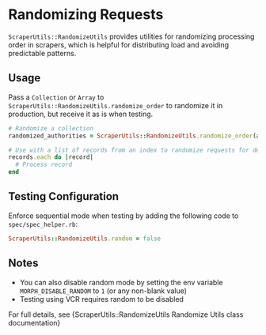 Randomizing Requests
====================

`ScraperUtils::RandomizeUtils` provides utilities for randomizing processing order in scrapers,
which is helpful for distributing load and avoiding predictable patterns.

Usage
-----

Pass a `Collection` or `Array` to `ScraperUtils::RandomizeUtils.randomize_order` to randomize it in production, but
receive it as is when testing.

```ruby
# Randomize a collection
randomized_authorities = ScraperUtils::RandomizeUtils.randomize_order(authorities)

# Use with a list of records from an index to randomize requests for details
records.each do |record|
  # Process record
end
```

Testing Configuration
---------------------

Enforce sequential mode when testing by adding the following code to `spec/spec_helper.rb`:

```ruby
ScraperUtils::RandomizeUtils.random = false
```

Notes
-----

* You can also disable random mode by setting the env variable `MORPH_DISABLE_RANDOM` to `1` (or any non-blank value)
* Testing using VCR requires random to be disabled

For full details, see {ScraperUtils::RandomizeUtils Randomize Utils class documentation}
